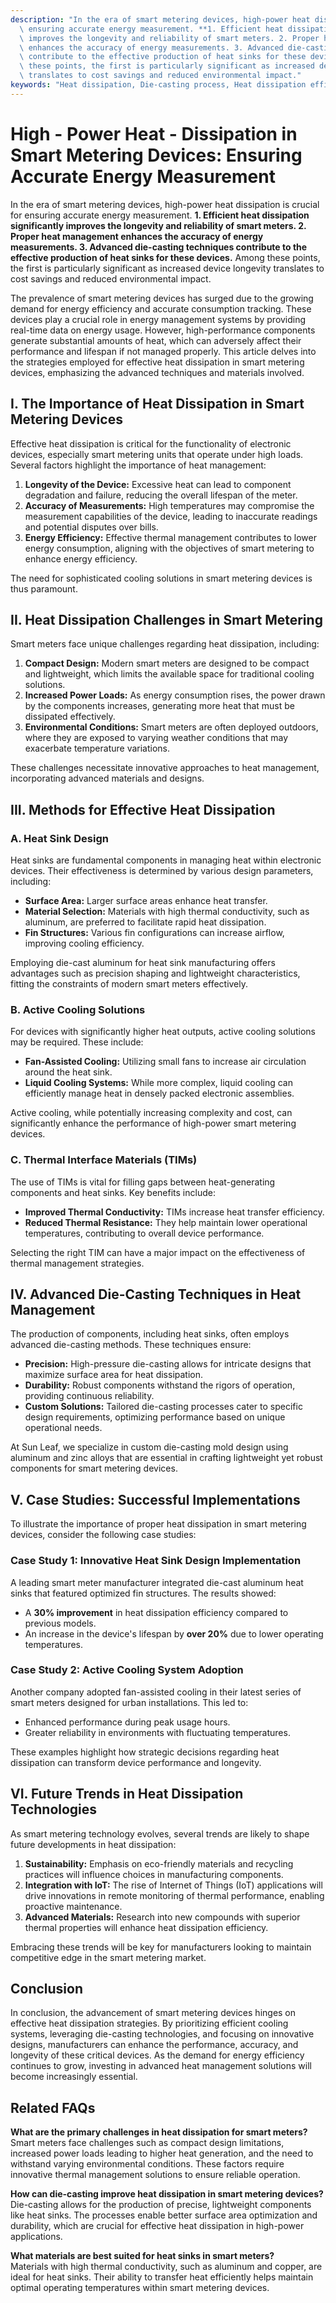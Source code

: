 ```yaml
---
description: "In the era of smart metering devices, high-power heat dissipation is crucial for\
  \ ensuring accurate energy measurement. **1. Efficient heat dissipation significantly\
  \ improves the longevity and reliability of smart meters. 2. Proper heat management\
  \ enhances the accuracy of energy measurements. 3. Advanced die-casting techniques\
  \ contribute to the effective production of heat sinks for these devices.** Among\
  \ these points, the first is particularly significant as increased device longevity\
  \ translates to cost savings and reduced environmental impact."
keywords: "Heat dissipation, Die-casting process, Heat dissipation efficiency, Die-cast aluminum"
---
```

# High - Power Heat - Dissipation in Smart Metering Devices: Ensuring Accurate Energy Measurement

In the era of smart metering devices, high-power heat dissipation is crucial for ensuring accurate energy measurement. **1. Efficient heat dissipation significantly improves the longevity and reliability of smart meters. 2. Proper heat management enhances the accuracy of energy measurements. 3. Advanced die-casting techniques contribute to the effective production of heat sinks for these devices.** Among these points, the first is particularly significant as increased device longevity translates to cost savings and reduced environmental impact.

The prevalence of smart metering devices has surged due to the growing demand for energy efficiency and accurate consumption tracking. These devices play a crucial role in energy management systems by providing real-time data on energy usage. However, high-performance components generate substantial amounts of heat, which can adversely affect their performance and lifespan if not managed properly. This article delves into the strategies employed for effective heat dissipation in smart metering devices, emphasizing the advanced techniques and materials involved.

## **I. The Importance of Heat Dissipation in Smart Metering Devices**

Effective heat dissipation is critical for the functionality of electronic devices, especially smart metering units that operate under high loads. Several factors highlight the importance of heat management:

1. **Longevity of the Device:** Excessive heat can lead to component degradation and failure, reducing the overall lifespan of the meter.
2. **Accuracy of Measurements:** High temperatures may compromise the measurement capabilities of the device, leading to inaccurate readings and potential disputes over bills.
3. **Energy Efficiency:** Effective thermal management contributes to lower energy consumption, aligning with the objectives of smart metering to enhance energy efficiency.

The need for sophisticated cooling solutions in smart metering devices is thus paramount.

## **II. Heat Dissipation Challenges in Smart Metering**

Smart meters face unique challenges regarding heat dissipation, including:

1. **Compact Design:** Modern smart meters are designed to be compact and lightweight, which limits the available space for traditional cooling solutions.
2. **Increased Power Loads:** As energy consumption rises, the power drawn by the components increases, generating more heat that must be dissipated effectively.
3. **Environmental Conditions:** Smart meters are often deployed outdoors, where they are exposed to varying weather conditions that may exacerbate temperature variations.

These challenges necessitate innovative approaches to heat management, incorporating advanced materials and designs.

## **III. Methods for Effective Heat Dissipation**

### **A. Heat Sink Design**

Heat sinks are fundamental components in managing heat within electronic devices. Their effectiveness is determined by various design parameters, including:

- **Surface Area:** Larger surface areas enhance heat transfer.
- **Material Selection:** Materials with high thermal conductivity, such as aluminum, are preferred to facilitate rapid heat dissipation.
- **Fin Structures:** Various fin configurations can increase airflow, improving cooling efficiency.

Employing die-cast aluminum for heat sink manufacturing offers advantages such as precision shaping and lightweight characteristics, fitting the constraints of modern smart meters effectively.

### **B. Active Cooling Solutions**

For devices with significantly higher heat outputs, active cooling solutions may be required. These include:

- **Fan-Assisted Cooling:** Utilizing small fans to increase air circulation around the heat sink.
- **Liquid Cooling Systems:** While more complex, liquid cooling can efficiently manage heat in densely packed electronic assemblies.

Active cooling, while potentially increasing complexity and cost, can significantly enhance the performance of high-power smart metering devices.

### **C. Thermal Interface Materials (TIMs)**

The use of TIMs is vital for filling gaps between heat-generating components and heat sinks. Key benefits include:

- **Improved Thermal Conductivity:** TIMs increase heat transfer efficiency.
- **Reduced Thermal Resistance:** They help maintain lower operational temperatures, contributing to overall device performance.

Selecting the right TIM can have a major impact on the effectiveness of thermal management strategies.

## **IV. Advanced Die-Casting Techniques in Heat Management**

The production of components, including heat sinks, often employs advanced die-casting methods. These techniques ensure:

- **Precision:** High-pressure die-casting allows for intricate designs that maximize surface area for heat dissipation.
- **Durability:** Robust components withstand the rigors of operation, providing continuous reliability.
- **Custom Solutions:** Tailored die-casting processes cater to specific design requirements, optimizing performance based on unique operational needs.

At Sun Leaf, we specialize in custom die-casting mold design using aluminum and zinc alloys that are essential in crafting lightweight yet robust components for smart metering devices.

## **V. Case Studies: Successful Implementations**

To illustrate the importance of proper heat dissipation in smart metering devices, consider the following case studies:

### **Case Study 1: Innovative Heat Sink Design Implementation**

A leading smart meter manufacturer integrated die-cast aluminum heat sinks that featured optimized fin structures. The results showed:

- A **30% improvement** in heat dissipation efficiency compared to previous models.
- An increase in the device's lifespan by **over 20%** due to lower operating temperatures.

### **Case Study 2: Active Cooling System Adoption**

Another company adopted fan-assisted cooling in their latest series of smart meters designed for urban installations. This led to:

- Enhanced performance during peak usage hours.
- Greater reliability in environments with fluctuating temperatures.

These examples highlight how strategic decisions regarding heat dissipation can transform device performance and longevity.

## **VI. Future Trends in Heat Dissipation Technologies**

As smart metering technology evolves, several trends are likely to shape future developments in heat dissipation:

1. **Sustainability:** Emphasis on eco-friendly materials and recycling practices will influence choices in manufacturing components.
2. **Integration with IoT:** The rise of Internet of Things (IoT) applications will drive innovations in remote monitoring of thermal performance, enabling proactive maintenance.
3. **Advanced Materials:** Research into new compounds with superior thermal properties will enhance heat dissipation efficiency.

Embracing these trends will be key for manufacturers looking to maintain competitive edge in the smart metering market.

## **Conclusion**

In conclusion, the advancement of smart metering devices hinges on effective heat dissipation strategies. By prioritizing efficient cooling systems, leveraging die-casting technologies, and focusing on innovative designs, manufacturers can enhance the performance, accuracy, and longevity of these critical devices. As the demand for energy efficiency continues to grow, investing in advanced heat management solutions will become increasingly essential.

## **Related FAQs**

**What are the primary challenges in heat dissipation for smart meters?**  
Smart meters face challenges such as compact design limitations, increased power loads leading to higher heat generation, and the need to withstand varying environmental conditions. These factors require innovative thermal management solutions to ensure reliable operation.

**How can die-casting improve heat dissipation in smart metering devices?**  
Die-casting allows for the production of precise, lightweight components like heat sinks. The processes enable better surface area optimization and durability, which are crucial for effective heat dissipation in high-power applications.

**What materials are best suited for heat sinks in smart meters?**  
Materials with high thermal conductivity, such as aluminum and copper, are ideal for heat sinks. Their ability to transfer heat efficiently helps maintain optimal operating temperatures within smart metering devices.
